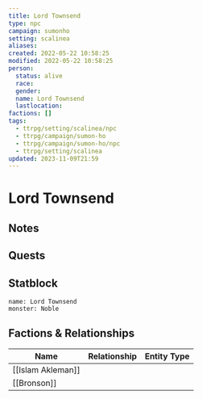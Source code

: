 ```yaml
---
title: Lord Townsend
type: npc
campaign: sumonho
setting: scalinea
aliases: 
created: 2022-05-22 10:58:25
modified: 2022-05-22 10:58:25
person:
  status: alive
  race: 
  gender: 
  name: Lord Townsend
  lastlocation: 
factions: []
tags:
  - ttrpg/setting/scalinea/npc
  - ttrpg/campaign/sumon-ho
  - ttrpg/campaign/sumon-ho/npc
  - ttrpg/setting/scalinea
updated: 2023-11-09T21:59
---
```


# Lord Townsend

## Notes


## Quests


## Statblock

```statblock
name: Lord Townsend
monster: Noble
```


## Factions & Relationships
| Name              | Relationship | Entity Type |
| ----------------- |:------------:| ----------- |
| [[Islam Akleman]] |              |             |
| [[Bronson]]       |              |             |
